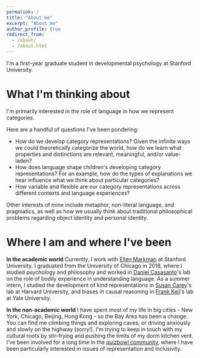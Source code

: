 ```yaml
---
permalink: /
title: "About me"
excerpt: "About me"
author_profile: true
redirect_from: 
  - /about/
  - /about.html
---
```


I'm a first-year graduate student in developmental psychology at Stanford University.

What I'm thinking about
======
I'm primarily interested in the role of language in how we represent categories.

Here are a handful of questions I've been pondering:
- How do we develop category representations? Given the infinite ways we could theoretically categorize the world, how do we learn what properties and distinctions are relevant, meaningful, and/or value-laden?
- How does language shape children's developing category representations? For an example, how do the types of explanations we hear influence what we think about particular categories?
- How variable and flexible are our category representations across different contexts and language experiences?

Other interests of mine include metaphor, non-literal language, and pragmatics, as well as how we usually think about traditional philosophical problems regarding object identity and personal identity.

Where I am and where I've been
======
**In the academic world**
Currently, I work with [Ellen Markman](http://markmanlab.stanford.edu) at Stanford University. I graduated from the University of Chicago in 2018, where I studied psychology and philosophy and worked in [Daniel Casasanto](http://casasanto.com)'s lab on the role of bodily experience in understanding language. As a summer intern, I studied the development of kind representations in [Susan Carey](https://psychology.fas.harvard.edu/people/susan-e-carey)'s lab at Harvard University, and biases in causal reasoning in [Frank Keil](https://cogdevlab.yale.edu/)'s lab at Yale University.

**In the non-academic world**
I have spent most of my life in big cities - New York, Chicago, Beijing, Hong Kong - so the Bay Area has been a change. You can find me climbing things and exploring caves, or driving anxiously and slowly on the highway (sorry!). I'm trying to keep in touch with my cultural roots by stir-frying and pushing the limits of my dorm kitchen vent. I've been involved for a long time in the [quizbowl community](http://www.pace-nsc.org/what-is-quizbowl-a-primer-and-faq-for-newcomers/), where I have been particularly interested in issues of representation and inclusivity.
